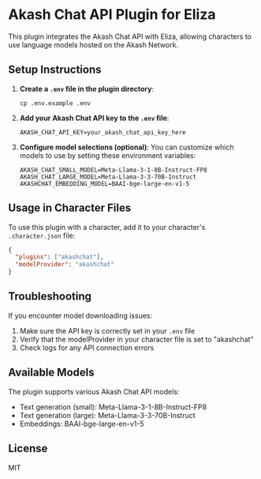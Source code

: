 # Akash Chat API Plugin for Eliza

This plugin integrates the Akash Chat API with Eliza, allowing characters to use language models hosted on the Akash Network.

## Setup Instructions

1. **Create a `.env` file in the plugin directory**:
   ```
   cp .env.example .env
   ```

2. **Add your Akash Chat API key to the `.env` file**:
   ```
   AKASH_CHAT_API_KEY=your_akash_chat_api_key_here
   ```

3. **Configure model selections (optional)**:
   You can customize which models to use by setting these environment variables:
   ```
   AKASH_CHAT_SMALL_MODEL=Meta-Llama-3-1-8B-Instruct-FP8
   AKASH_CHAT_LARGE_MODEL=Meta-Llama-3-3-70B-Instruct
   AKASHCHAT_EMBEDDING_MODEL=BAAI-bge-large-en-v1-5
   ```

## Usage in Character Files

To use this plugin with a character, add it to your character's `.character.json` file:

```json
{
  "plugins": ["akashchat"],
  "modelProvider": "akashchat"
}
```

## Troubleshooting

If you encounter model downloading issues:

1. Make sure the API key is correctly set in your `.env` file
2. Verify that the modelProvider in your character file is set to "akashchat"
3. Check logs for any API connection errors

## Available Models

The plugin supports various Akash Chat API models:
- Text generation (small): Meta-Llama-3-1-8B-Instruct-FP8
- Text generation (large): Meta-Llama-3-3-70B-Instruct
- Embeddings: BAAI-bge-large-en-v1-5

## License

MIT